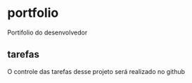 # portfolio
Portifolio do desenvolvedor

## tarefas
O controle das tarefas desse projeto será realizado no github

